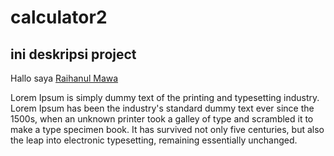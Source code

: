 # calculator2

## ini deskripsi project

Hallo saya [Raihanul Mawa](https://github.com/mwrayhan/)

Lorem Ipsum is simply dummy text of the printing and typesetting industry. Lorem Ipsum has been the industry's standard dummy text ever since the 1500s, when an unknown printer took a galley of type and scrambled it to make a type specimen book. It has survived not only five centuries, but also the leap into electronic typesetting, remaining essentially unchanged.